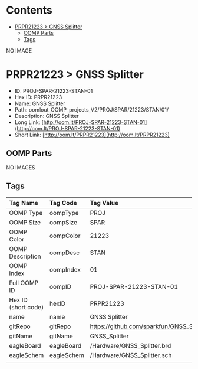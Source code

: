 



Contents
========

* [PRPR21223 > GNSS Splitter](#prpr21223--gnss-splitter)
	* [OOMP Parts](#oomp-parts)
	* [Tags](#tags)
  
NO IMAGE  
# PRPR21223 > GNSS Splitter

- ID: PROJ-SPAR-21223-STAN-01
- Hex ID: PRPR21223
- Name: GNSS Splitter
- Path: oomlout_OOMP_projects_V2/PROJ/SPAR/21223/STAN/01/
- Description: GNSS Splitter
- Long Link: [http://oom.lt/PROJ-SPAR-21223-STAN-01](http://oom.lt/PROJ-SPAR-21223-STAN-01)
- Short Link: [http://oom.lt/PRPR21223](http://oom.lt/PRPR21223)

## OOMP Parts
  
NO IMAGES  
## Tags
  

|Tag Name|Tag Code|Tag Value|
| :--- | :--- | :--- |
|OOMP Type|oompType|PROJ|
|OOMP Size|oompSize|SPAR|
|OOMP Color|oompColor|21223|
|OOMP Description|oompDesc|STAN|
|OOMP Index|oompIndex|01|
|Full OOMP ID|oompID|PROJ-SPAR-21223-STAN-01|
|Hex ID (short code)|hexID|PRPR21223|
|name|name|GNSS Splitter|
|gitRepo|gitRepo|https://github.com/sparkfun/GNSS_Splitter|
|gitName|gitName|GNSS_Splitter|
|eagleBoard|eagleBoard|/Hardware/GNSS_Splitter.brd|
|eagleSchem|eagleSchem|/Hardware/GNSS_Splitter.sch|
||||
